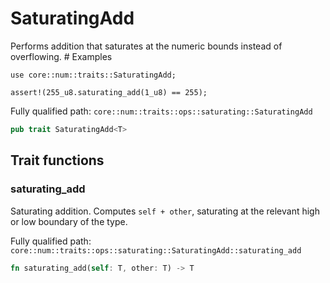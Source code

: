 # SaturatingAdd

Performs addition that saturates at the numeric bounds instead of overflowing.  # Examples
```cairo
use core::num::traits::SaturatingAdd;

assert!(255_u8.saturating_add(1_u8) == 255);
```

Fully qualified path: `core::num::traits::ops::saturating::SaturatingAdd`

```rust
pub trait SaturatingAdd<T>
```

## Trait functions

### saturating_add

Saturating addition. Computes `self + other`, saturating at the relevant high or low boundary of the type.

Fully qualified path: `core::num::traits::ops::saturating::SaturatingAdd::saturating_add`

```rust
fn saturating_add(self: T, other: T) -> T
```


